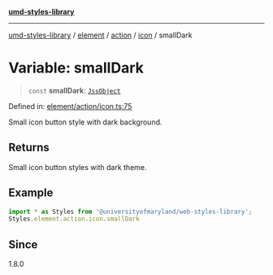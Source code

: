 [**umd-styles-library**](../../../../../../README.md)

***

[umd-styles-library](../../../../../../modules.md) / [element](../../../../../README.md) / [action](../../../README.md) / [icon](../README.md) / smallDark

# Variable: smallDark

> `const` **smallDark**: [`JssObject`](../../../../../../utilities/namespaces/transform/type-aliases/JssObject.md)

Defined in: [element/action/icon.ts:75](https://github.com/UMD-Digital/design-system/blob/2d95010ba8e3e1595ebab66599330577b600c5fb/packages/styles/source/element/action/icon.ts#L75)

Small icon button style with dark background.

## Returns

Small icon button styles with dark theme.

## Example

```typescript
import * as Styles from '@universityofmaryland/web-styles-library';
Styles.element.action.icon.smallDark
```

## Since

1.8.0
